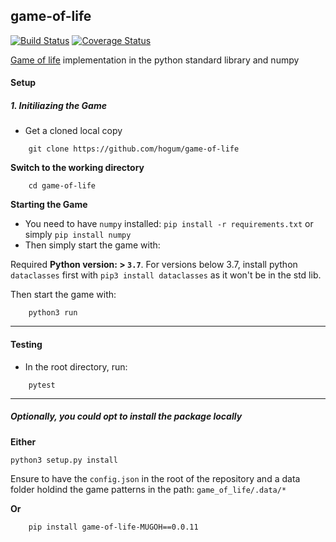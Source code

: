 ## game-of-life
[![Build Status](https://travis-ci.org/hogum/game-of-life.svg?branch=master)](https://travis-ci.org/hogum/game-of-life)
[![Coverage Status](https://coveralls.io/repos/github/hogum/game-of-life/badge.svg?branch=master)](https://coveralls.io/github/hogum/game-of-life?branch=master)

[Game of life](https://en.wikipedia.org/wiki/Conway%27s_Game_of_Life) implementation in the python standard library and numpy

#### Setup
##### 1. Initiliazing the Game
- Get a cloned local copy
```
    git clone https://github.com/hogum/game-of-life
```

**Switch to the working directory**

```
    cd game-of-life
```

**Starting the Game**
- You need to have `numpy` installed: `pip install -r requirements.txt` or simply `pip install numpy`
- Then simply start the game with:

Required **Python version: > `3.7`**. For versions below 3.7, install python `dataclasses` first with `pip3 install dataclasses` as it won't be in the std lib.

Then start the game with:
```
    python3 run
```

-------------------------


#### Testing
- In the root directory, run:
```
    pytest
```
----------------------------------------------


##### Optionally, you could opt to install the package locally

**Either**
```
python3 setup.py install
```
Ensure to have the `config.json` in the root of the repository
and a data folder holdind the game patterns in the path: `game_of_life/.data/*`


**Or**

```
    pip install game-of-life-MUGOH==0.0.11
```
